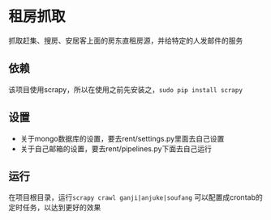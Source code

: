 租房抓取
===
抓取赶集、搜房、安居客上面的房东直租房源，并给特定的人发邮件的服务

依赖
---
该项目使用scrapy，所以在使用之前先安装之，`sudo pip install scrapy`

设置
---
- 关于mongo数据库的设置，要去rent/settings.py里面去自己设置
- 关于自己邮箱的设置，要去rent/pipelines.py下面去自己运行

运行
---
在项目根目录，运行`scrapy crawl ganji|anjuke|soufang`
可以配置成crontab的定时任务，以达到更好的效果

